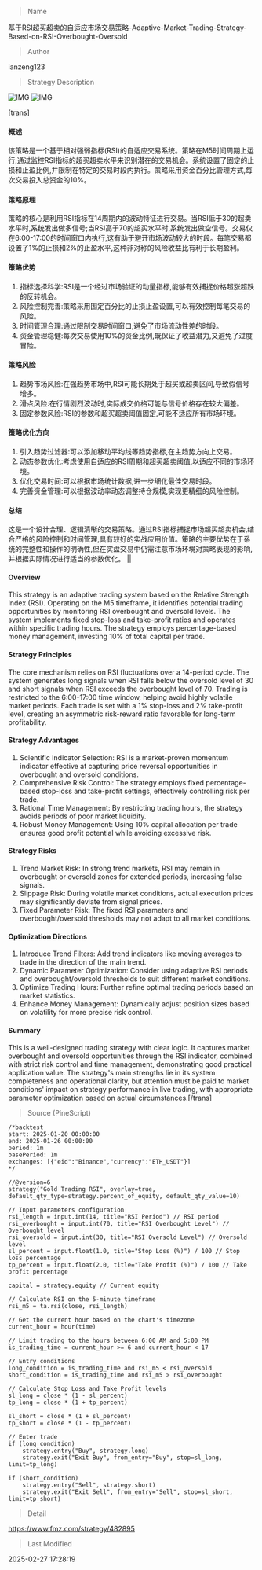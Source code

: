 
> Name

基于RSI超买超卖的自适应市场交易策略-Adaptive-Market-Trading-Strategy-Based-on-RSI-Overbought-Oversold

> Author

ianzeng123

> Strategy Description

![IMG](https://www.fmz.com/upload/asset/2d95bb9824f866930bfec.png)
![IMG](https://www.fmz.com/upload/asset/2d8e32fa151128655ebfe.png)




[trans]
#### 概述
该策略是一个基于相对强弱指标(RSI)的自适应交易系统。策略在M5时间周期上运行,通过监控RSI指标的超买超卖水平来识别潜在的交易机会。系统设置了固定的止损和止盈比例,并限制在特定的交易时段内执行。策略采用资金百分比管理方式,每次交易投入总资金的10%。

#### 策略原理
策略的核心是利用RSI指标在14周期内的波动特征进行交易。当RSI低于30的超卖水平时,系统发出做多信号;当RSI高于70的超买水平时,系统发出做空信号。交易仅在6:00-17:00的时间窗口内执行,这有助于避开市场波动较大的时段。每笔交易都设置了1%的止损和2%的止盈水平,这种非对称的风险收益比有利于长期盈利。

#### 策略优势
1. 指标选择科学:RSI是一个经过市场验证的动量指标,能够有效捕捉价格超涨超跌的反转机会。
2. 风险控制完善:策略采用固定百分比的止损止盈设置,可以有效控制每笔交易的风险。
3. 时间管理合理:通过限制交易时间窗口,避免了市场流动性差的时段。
4. 资金管理稳健:每次交易使用10%的资金比例,既保证了收益潜力,又避免了过度冒险。

#### 策略风险
1. 趋势市场风险:在强趋势市场中,RSI可能长期处于超买或超卖区间,导致假信号增多。
2. 滑点风险:在行情剧烈波动时,实际成交价格可能与信号价格存在较大偏差。
3. 固定参数风险:RSI的参数和超买超卖阈值固定,可能不适应所有市场环境。

#### 策略优化方向
1. 引入趋势过滤器:可以添加移动平均线等趋势指标,在主趋势方向上交易。
2. 动态参数优化:考虑使用自适应的RSI周期和超买超卖阈值,以适应不同的市场环境。
3. 优化交易时间:可以根据市场统计数据,进一步细化最佳交易时段。
4. 完善资金管理:可以根据波动率动态调整持仓规模,实现更精细的风险控制。

#### 总结
这是一个设计合理、逻辑清晰的交易策略。通过RSI指标捕捉市场超买超卖机会,结合严格的风险控制和时间管理,具有较好的实战应用价值。策略的主要优势在于系统的完整性和操作的明确性,但在实盘交易中仍需注意市场环境对策略表现的影响,并根据实际情况进行适当的参数优化。 ||

#### Overview
This strategy is an adaptive trading system based on the Relative Strength Index (RSI). Operating on the M5 timeframe, it identifies potential trading opportunities by monitoring RSI overbought and oversold levels. The system implements fixed stop-loss and take-profit ratios and operates within specific trading hours. The strategy employs percentage-based money management, investing 10% of total capital per trade.

#### Strategy Principles
The core mechanism relies on RSI fluctuations over a 14-period cycle. The system generates long signals when RSI falls below the oversold level of 30 and short signals when RSI exceeds the overbought level of 70. Trading is restricted to the 6:00-17:00 time window, helping avoid highly volatile market periods. Each trade is set with a 1% stop-loss and 2% take-profit level, creating an asymmetric risk-reward ratio favorable for long-term profitability.

#### Strategy Advantages
1. Scientific Indicator Selection: RSI is a market-proven momentum indicator effective at capturing price reversal opportunities in overbought and oversold conditions.
2. Comprehensive Risk Control: The strategy employs fixed percentage-based stop-loss and take-profit settings, effectively controlling risk per trade.
3. Rational Time Management: By restricting trading hours, the strategy avoids periods of poor market liquidity.
4. Robust Money Management: Using 10% capital allocation per trade ensures good profit potential while avoiding excessive risk.

#### Strategy Risks
1. Trend Market Risk: In strong trend markets, RSI may remain in overbought or oversold zones for extended periods, increasing false signals.
2. Slippage Risk: During volatile market conditions, actual execution prices may significantly deviate from signal prices.
3. Fixed Parameter Risk: The fixed RSI parameters and overbought/oversold thresholds may not adapt to all market conditions.

#### Optimization Directions
1. Introduce Trend Filters: Add trend indicators like moving averages to trade in the direction of the main trend.
2. Dynamic Parameter Optimization: Consider using adaptive RSI periods and overbought/oversold thresholds to suit different market conditions.
3. Optimize Trading Hours: Further refine optimal trading periods based on market statistics.
4. Enhance Money Management: Dynamically adjust position sizes based on volatility for more precise risk control.

#### Summary
This is a well-designed trading strategy with clear logic. It captures market overbought and oversold opportunities through the RSI indicator, combined with strict risk control and time management, demonstrating good practical application value. The strategy's main strengths lie in its system completeness and operational clarity, but attention must be paid to market conditions' impact on strategy performance in live trading, with appropriate parameter optimization based on actual circumstances.[/trans]



> Source (PineScript)

``` pinescript
/*backtest
start: 2025-01-20 00:00:00
end: 2025-01-26 00:00:00
period: 1m
basePeriod: 1m
exchanges: [{"eid":"Binance","currency":"ETH_USDT"}]
*/

//@version=6
strategy("Gold Trading RSI", overlay=true, default_qty_type=strategy.percent_of_equity, default_qty_value=10)

// Input parameters configuration
rsi_length = input.int(14, title="RSI Period") // RSI period
rsi_overbought = input.int(70, title="RSI Overbought Level") // Overbought level
rsi_oversold = input.int(30, title="RSI Oversold Level") // Oversold level
sl_percent = input.float(1.0, title="Stop Loss (%)") / 100 // Stop loss percentage
tp_percent = input.float(2.0, title="Take Profit (%)") / 100 // Take profit percentage

capital = strategy.equity // Current equity

// Calculate RSI on the 5-minute timeframe
rsi_m5 = ta.rsi(close, rsi_length)

// Get the current hour based on the chart's timezone
current_hour = hour(time)

// Limit trading to the hours between 6:00 AM and 5:00 PM
is_trading_time = current_hour >= 6 and current_hour < 17

// Entry conditions
long_condition = is_trading_time and rsi_m5 < rsi_oversold
short_condition = is_trading_time and rsi_m5 > rsi_overbought

// Calculate Stop Loss and Take Profit levels
sl_long = close * (1 - sl_percent)
tp_long = close * (1 + tp_percent)

sl_short = close * (1 + sl_percent)
tp_short = close * (1 - tp_percent)

// Enter trade
if (long_condition)
    strategy.entry("Buy", strategy.long)
    strategy.exit("Exit Buy", from_entry="Buy", stop=sl_long, limit=tp_long)

if (short_condition)
    strategy.entry("Sell", strategy.short)
    strategy.exit("Exit Sell", from_entry="Sell", stop=sl_short, limit=tp_short)

```

> Detail

https://www.fmz.com/strategy/482895

> Last Modified

2025-02-27 17:28:19

